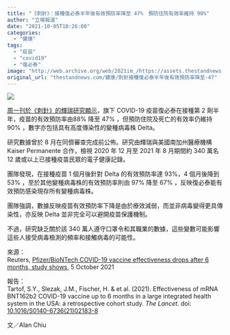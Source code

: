 ```yaml
---
title: "《刺針》：接種復必泰半年後有效預防率降至 47%　預防住院有效率維持 90%"
author: "立場報道"
date: "2021-10-05T10:26:00"
categories:
  - "健康"
tags:
  - "疫苗"
  - "covid19"
  - "復必泰"
image: "http://web.archive.org/web/2021im_/https://assets.thestandnews.com/media/photos/28-2520copy_IWUlH.png"
original_url: "thestandnews.com/健康/刺針接種復必泰半年後有效預防率降至-47"
---
```

![](http://web.archive.org/web/2021im_/https://assets.thestandnews.com/media/photos/28-2520copy_IWUlH.png)

[周一刊於《刺針》的輝瑞研究顯示](http://web.archive.org/web/20211229132826/https://www.thelancet.com/journals/lancet/article/PIIS0140-6736(21)02183-8/fulltext)，旗下 COVID-19 疫苗復必泰在接種第 2 劑半年，疫苗的有效預防率由88% 降至 47% ，但預防住院及死亡的有效率仍維持 90% ，數字亦包括具有高度傳染性的變種病毒株 Delta。

研究數據曾於 8 月在同儕審查完成前公佈。研究由輝瑞與美國南加州醫療機構 Kaiser Permanente 合作，檢視 2020 年 12 月至 2021 年 8 月期間約 340 萬名 12 歲或以上已接種疫苗民眾的電子健康記錄。

團隊發現，在接種疫苗 1 個月後針對 Delta 的有效預防率達 93%，4 個月後降到 53% ，至於其他變種病毒株的有效預防率則由 97% 降至 67% ，反映復必泰能有效預防感染現存所有變種病毒株。

團隊強調，數據反映疫苗有效預防率下降是由於療效減弱，而並非病毒變得更具傳染性，亦反映 Delta 並非完全可以避開疫苗保護機制。

不過，研究缺乏關於該 340 萬人遵守口罩令和其職業的數據，這些變數可能影響這些人接受病毒檢測的頻率和接觸病毒的可能性。

來源：  
Reuters, [Pfizer/BioNTech COVID-19 vaccine effectiveness drops after 6 months, study shows](http://web.archive.org/web/20211229132826/https://www.reuters.com/business/healthcare-pharmaceuticals/pfizerbiontech-covid-19-vaccine-effectiveness-drops-after-6-months-study-2021-10-04/), 5 October 2021

報告：  
Tartof, S.Y., Slezak, J.M., Fischer, H. & et al. (2021). Effectiveness of mRNA BNT162b2 COVID-19 vaccine up to 6 months in a large integrated health system in the USA: a retrospective cohort study. _The Lancet_. doi: [10.1016/S0140-6736(21)02183-8](http://web.archive.org/web/20211229132826/https://doi.org/10.1016/S0140-6736(21)02183-8)

文／Alan Chiu